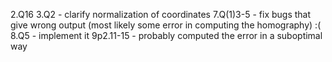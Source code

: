 2.Q16
3.Q2 - clarify normalization of coordinates
7.Q(1)3-5 - fix bugs that give wrong output (most likely some error in computing the homography) :(
8.Q5 - implement it
9p2.11-15 - probably computed the error in a suboptimal way
